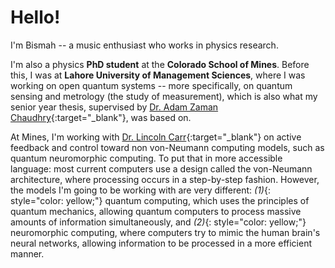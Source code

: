 # Hello!
I'm Bismah -- a music enthusiast who works in physics research.

I'm also a physics **PhD student** at the **Colorado School of Mines**. Before this, I was at **Lahore University of Management Sciences**, where I was working on open quantum systems -- more specifically, on quantum sensing and metrology (the study of measurement), which is also what my senior year thesis, supervised by [Dr. Adam Zaman Chaudhry](https://scholar.google.com.pk/citations?user=RNBPLXwAAAAJ&hl=en){:target="_blank"}, was based on.

At Mines, I'm working with [Dr. Lincoln Carr](https://scholar.google.ro/citations?user=7dfEr5YAAAAJ&hl=en){:target="_blank"} on active feedback and control toward non von-Neumann computing models, such as quantum neuromorphic computing. To put that in more accessible language: most current computers use a design called the von-Neumann architecture, where processing occurs in a step-by-step fashion. However, the models I'm going to be working with are very different: *(1)*{: style="color: yellow;"} quantum computing, which uses the principles of quantum mechanics, allowing quantum computers to process massive amounts of information simultaneously, and *(2)*{: style="color: yellow;"} neuromorphic computing, where computers try to mimic the human brain's neural networks, allowing information to be processed in a more efficient manner.
